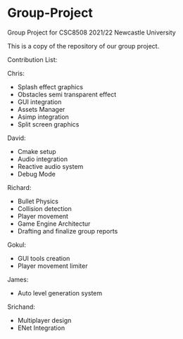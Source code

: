 # Group-Project

Group Project for CSC8508 2021/22 Newcastle University

This is a copy of the repository of our group project.

Contribution List:

Chris:
 - Splash effect graphics
 - Obstacles semi transparent effect
 - GUI integration
 - Assets Manager
 - Asimp integration
 - Split screen graphics

David:
 - Cmake setup
 - Audio integration
 - Reactive audio system
 - Debug Mode

Richard:
 - Bullet Physics
 - Collision detection
 - Player movement
 - Game Engine Architectur
 - Drafting and finalize group reports

Gokul:
 - GUI tools creation
 - Player movement limiter

James:
 - Auto level generation system

Srichand:
 - Multiplayer design
 - ENet Integration
